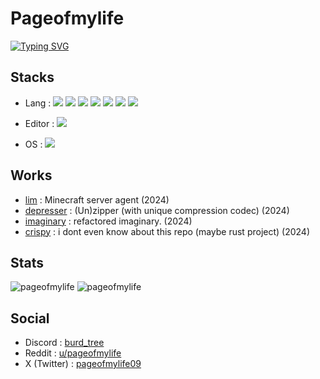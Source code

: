 # Pageofmylife
[![Typing SVG](https://readme-typing-svg.demolab.com?font=Do+Hyeon&size=25&pause=1000&random=false&width=435&lines=Page+of+my+life;Touch+some+grass;I+want+to+make+good+pfp)](https://git.io/typing-svg)

## Stacks

- Lang : <img src="https://img.shields.io/badge/Python-black?style=flat&logo=Python&logoColor=3776AB"/> <img src="https://img.shields.io/badge/Markdown-black?style=flat&logo=markdown&logoColor=white"/> <img src="https://img.shields.io/badge/Git-black?style=flat&logo=git&logoColor=F05032"/> <img src="https://img.shields.io/badge/Rust-black?style=flat&logo=Rust&logoColor=FFFFFF"/> <img src="https://img.shields.io/badge/Next.js-black?style=flat&logo=Next.js&logoColor=FFFFFF"/> <img src="https://img.shields.io/badge/React-black?style=flat&logo=React&logoColor=#61DAFB"/> <img src="https://img.shields.io/badge/Json-black?style=flat&logo=Json&logoColor=FFFFFF"/>

- Editor : <img src="https://img.shields.io/badge/VSCode-black?style=flat&logo=visualstudiocode&logoColor=007ACC"/>

- OS : <img src="https://img.shields.io/badge/Windows-black?style=flat&logo=Windows&logoColor=0078D4"/>

## Works
- [lim](https://github.com/pageofmylife/lim) : Minecraft server agent (2024)
- [depresser](https://github.com/pageofmylife/depresser) : (Un)zipper (with unique compression codec) (2024)
- [imaginary](https://github.com/pageofmylife/imaginary) : refactored imaginary. (2024)
- [crispy](https://github.com/pageofmylife/crispy) : i dont even know about this repo (maybe rust project) (2024)

## Stats
![pageofmylife](https://github-readme-stats.vercel.app/api?username=pageofmylife)
![pageofmylife](https://github-readme-stats.vercel.app/api/top-langs?username=pageofmylife&show_icons=true&theme=tokyonight&layout=compact)

## Social
- Discord : <a href="https://discord.com/users/1051121269355073588">burd_tree</a>
- Reddit : <a href="https://www.reddit.com/user/pageofmylife/">u/pageofmylife</a>
- X (Twitter) : <a href="https://x.com/pageofmylife09">pageofmylife09</a>
